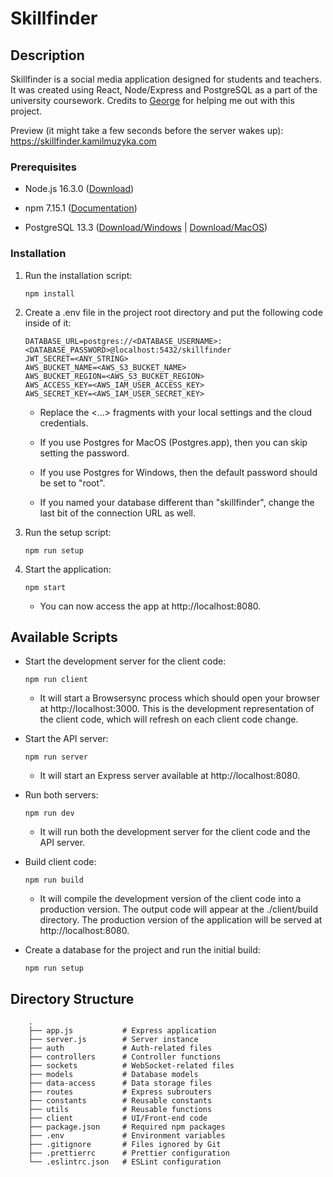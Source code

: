 # Skillfinder

## Description

Skillfinder is a social media application designed for students and teachers. It was
created using React, Node/Express and PostgreSQL as a part of the university
coursework. Credits to [George](https://github.com/UP933287) for helping me out
with this project.

Preview (it might take a few seconds before the server wakes up): https://skillfinder.kamilmuzyka.com

### Prerequisites

-   Node.js 16.3.0 ([Download](https://nodejs.org/en/))

-   npm 7.15.1 ([Documentation](https://www.npmjs.com/get-npm))

-   PostgreSQL 13.3 ([Download/Windows](https://www.postgresql.org/download/) | [Download/MacOS](https://postgresapp.com/))

### Installation

1. Run the installation script:

    ```
    npm install
    ```

2. Create a .env file in the project root directory and put the following code
   inside of it:

    ```
    DATABASE_URL=postgres://<DATABASE_USERNAME>:<DATABASE_PASSWORD>@localhost:5432/skillfinder
    JWT_SECRET=<ANY_STRING>
    AWS_BUCKET_NAME=<AWS_S3_BUCKET_NAME>
    AWS_BUCKET_REGION=<AWS_S3_BUCKET_REGION>
    AWS_ACCESS_KEY=<AWS_IAM_USER_ACCESS_KEY>
    AWS_SECRET_KEY=<AWS_IAM_USER_SECRET_KEY>
    ```

    - Replace the <...> fragments with your local settings and the cloud credentials.

    - If you use Postgres for MacOS (Postgres.app), then you can skip setting the password.

    - If you use Postgres for Windows, then the default password should be set to "root".

    - If you named your database different than "skillfinder", change the last bit of the connection URL as well.

3. Run the setup script:

    ```
    npm run setup
    ```

4. Start the application:

    ```
    npm start
    ```

    - You can now access the app at http://localhost:8080.

## Available Scripts

-   Start the development server for the client code:

    ```
    npm run client
    ```

    -   It will start a Browsersync process which should open your browser at http://localhost:3000. This is the development representation of the client code, which will refresh on each client code change.

-   Start the API server:

    ```
    npm run server
    ```

    -   It will start an Express server available at http://localhost:8080.

-   Run both servers:

    ```
    npm run dev
    ```

    -   It will run both the development server for the client code and the API server.

-   Build client code:

    ```
    npm run build
    ```

    -   It will compile the development version of the client code into a production version. The output code will appear at the ./client/build directory. The production version of the application will be served at http://localhost:8080.

-   Create a database for the project and run the initial build:

    ```
    npm run setup
    ```

## Directory Structure

```
    .
    ├── app.js           # Express application
    ├── server.js        # Server instance
    ├── auth             # Auth-related files
    ├── controllers      # Controller functions
    ├── sockets          # WebSocket-related files
    ├── models           # Database models
    ├── data-access      # Data storage files
    ├── routes           # Express subrouters
    ├── constants        # Reusable constants
    ├── utils            # Reusable functions
    ├── client           # UI/Front-end code
    ├── package.json     # Required npm packages
    ├── .env             # Environment variables
    ├── .gitignore       # Files ignored by Git
    ├── .prettierrc      # Prettier configuration
    └── .eslintrc.json   # ESLint configuration
```

